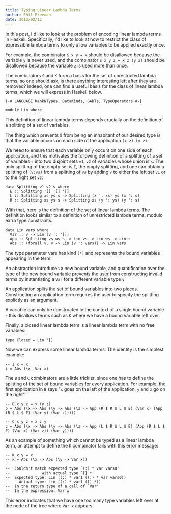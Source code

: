 ```yaml
---
title: Typing Linear Lambda Terms
author: Phil Freeman
date: 2012/02/12
---
```


In this post, I\'d like to look at the problem of encoding linear lambda terms in Haskell. Specifically, I\'d like to look at how to restrict the class of expressible lambda terms to only allow variables to be applied exactly once.

For example, the combinator `K x y = x` should be disallowed because the variable `y` is never used, and the combinator `S x y z = x z (y z)` should be disallowed because the variable `z` is used more than once.

The combinators `S` and `K` form a basis for the set of unrestricted lambda terms, so one should ask, is there anything interesting left after they are removed? Indeed, one can find a useful basis for the class of linear lambda terms, which we will express in Haskell below.

~~~{.haskell}
{-# LANGUAGE RankNTypes, DataKinds, GADTs, TypeOperators #-}

module Lin where
~~~

This definition of linear lambda terms depends crucially on the definition of a splitting of a set of variables.

The thing which prevents `S` from being an inhabitant of our desired type is that the variable occurs on each side of the application `(x z) (y z)`.

We need to ensure that each variable only occurs on one side of each application, and this motivates the following definition of a splitting of a set of variables `s` into two disjoint sets `v1`, `v2` of variables whose union is `s`. The only splitting of the empty set is `E`, the empty splitting, and one can obtain a splitting of `(v:vs)` from a splitting of `vs` by adding `v` to either the left set `v1` or to the right set `v2`:

~~~{.haskell}
data Splitting v1 v2 s where
  E :: Splitting '[] '[] '[]
  L :: Splitting xs ys s -> Splitting (x ': xs) ys (x ': s)
  R :: Splitting xs ys s -> Splitting xs (y ': ys) (y ': s)
~~~

With that, here is the definition of the set of linear lambda terms. The definition looks similar to a definition of unrestricted lambda terms, modulo extra type constraints.

~~~{.haskell}
data Lin vars where
  Var :: v -> Lin (v ': '[])
  App :: Splitting vs ws s -> Lin vs -> Lin ws -> Lin s
  Abs :: (forall v. v -> Lin (v ': vars)) -> Lin vars
~~~

The type parameter vars has kind `[*]` and represents the bound variables appearing in the term.

An abstraction introduces a new bound variable, and quantification over the type of the new bound variable prevents the user from constructing invalid terms by instantiating a `Var` for a different variable type `v`.

An application splits the set of bound variables into two pieces. Constructing an application term requires the user to specify the splitting explictly as an argument.

A variable can only be constructed in the context of a single bound variable - this disallows terms such as `K` where we have a bound variable left over.

Finally, a closed linear lambda term is a linear lambda term with no free variables:

~~~{.haskell}
type Closed = Lin '[]
~~~

Now we can express some linear lambda terms. The identity is the simplest example:

~~~{.haskell}
-- I x = x
i = Abs (\x -Var x)
~~~

The `B` and `C` combinators are a little trickier, since one has to define the splitting of the set of bound variables for every application. For example, the first application in `B` says "`x` goes on the left of the application, `y` and `z` go on the right".

~~~{.haskell}
-- B x y z = x (y z)
b = Abs (\x -> Abs (\y -> Abs (\z -> App (R $ R $ L $ E) (Var x) (App (R $ L $ E) (Var y) (Var z)))))

-- C x y z = x z y
c = Abs (\x -> Abs (\y -> Abs (\z -> App (L $ R $ L $ E) (App (R $ L $ E) (Var x) (Var z)) (Var y))))
~~~

As an example of something which cannot be typed as a linear lambda term, an attempt to define the `K` combinator fails with this error message:

~~~
-- K x y = x
-- k = Abs (\x -> Abs (\y -> Var x))
--
--  Couldn't match expected type `(:) * var vars0'
--              with actual type `[] *'
--  Expected type: Lin ((:) * var1 ((:) * var vars0))
--    Actual type: Lin ((:) * var1 ([] *))
--  In the return type of a call of `Var'
--  In the expression: Var x
~~~

This error indicates that we have one too many type variables left over at the node of the tree where `Var x` appears.
